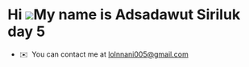 Hi ![](https://user-images.githubusercontent.com/18350557/176309783-0785949b-9127-417c-8b55-ab5a4333674e.gif)My name is Adsadawut Siriluk day 5
=========================================================================================================================================

* ✉️  You can contact me at [lolnnani005@gmail.com](mailto:lolnnani005@gmail.com)
